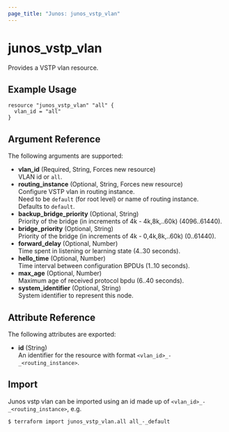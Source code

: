 ```yaml
---
page_title: "Junos: junos_vstp_vlan"
---
```


# junos_vstp_vlan

Provides a VSTP vlan resource.

## Example Usage

```hcl
resource "junos_vstp_vlan" "all" {
  vlan_id = "all"
}
```

## Argument Reference

The following arguments are supported:

- **vlan_id** (Required, String, Forces new resource)  
  VLAN id or `all`.
- **routing_instance** (Optional, String, Forces new resource)  
  Configure VSTP vlan in routing instance.  
  Need to be `default` (for root level) or name of routing instance.  
  Defaults to `default`.
- **backup_bridge_priority** (Optional, String)  
  Priority of the bridge (in increments of 4k - 4k,8k,..60k) (4096..61440).
- **bridge_priority** (Optional, String)  
  Priority of the bridge (in increments of 4k - 0,4k,8k,..60k) (0..61440).
- **forward_delay** (Optional, Number)  
  Time spent in listening or learning state (4..30 seconds).
- **hello_time** (Optional, Number)  
  Time interval between configuration BPDUs (1..10 seconds).
- **max_age** (Optional, Number)  
  Maximum age of received protocol bpdu (6..40 seconds).
- **system_identifier** (Optional, String)  
  System identifier to represent this node.

## Attribute Reference

The following attributes are exported:

- **id** (String)  
  An identifier for the resource with format `<vlan_id>_-_<routing_instance>`.

## Import

Junos vstp vlan can be imported using an id made up of `<vlan_id>_-_<routing_instance>`, e.g.

```shell
$ terraform import junos_vstp_vlan.all all_-_default
```
